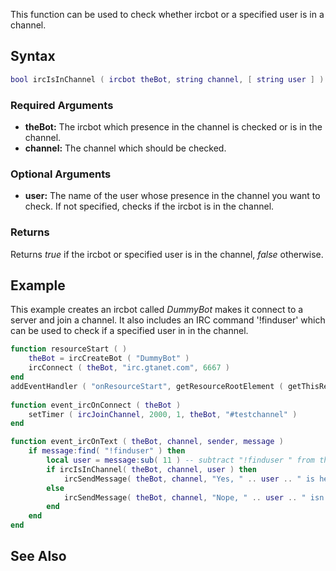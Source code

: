 This function can be used to check whether ircbot or a specified user is in a channel.

Syntax
------

``` lua
bool ircIsInChannel ( ircbot theBot, string channel, [ string user ] )
```

### Required Arguments

-   **theBot:** The ircbot which presence in the channel is checked or is in the channel.
-   **channel:** The channel which should be checked.

### Optional Arguments

-   **user:** The name of the user whose presence in the channel you want to check. If not specified, checks if the ircbot is in the channel.

### Returns

Returns *true* if the ircbot or specified user is in the channel, *false* otherwise.

Example
-------

This example creates an ircbot called *DummyBot* makes it connect to a server and join a channel. It also includes an IRC command '!finduser' which can be used to check if a specified user in in the channel.

``` lua
function resourceStart ( )
    theBot = ircCreateBot ( "DummyBot" )
    ircConnect ( theBot, "irc.gtanet.com", 6667 )
end
addEventHandler ( "onResourceStart", getResourceRootElement ( getThisResource() ), resourceStart )
 
function event_ircOnConnect ( theBot )
    setTimer ( ircJoinChannel, 2000, 1, theBot, "#testchannel" )
end

function event_ircOnText ( theBot, channel, sender, message )
    if message:find( "!finduser" ) then
        local user = message:sub( 11 ) -- subtract "!finduser " from the message
        if ircIsInChannel( theBot, channel, user ) then 
            ircSendMessage( theBot, channel, "Yes, " .. user .. " is here!" )
        else
            ircSendMessage( theBot, channel, "Nope, " .. user .. " isn't here!" )
        end
    end
end
```

See Also
--------
